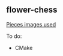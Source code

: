 ## flower-chess

[Pieces images used](https://commons.wikimedia.org/wiki/Category:PNG_chess_pieces/Standard_transparent)

To do:
- CMake
